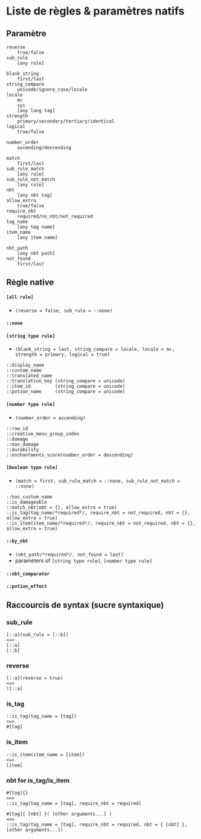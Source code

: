 # Liste de règles & paramètres natifs

## Paramètre
```
reverse
    true/false
sub_rule
    [any rule]
```
```
blank_string
    first/last
string_compare
    unicode/ignore_case/locale
locale
    mc
    sys
    [any lang tag]
strength
    primary/secondary/tertiary/identical
logical
    true/false
```
```
number_order
    ascending/descending
```
```
match
    first/last
sub_rule_match
    [any rule]
sub_rule_not_match
    [any rule]
nbt
    [any nbt tag]
allow_extra
    true/false
require_nbt
    required/no_nbt/not_required
tag_name
    [any tag name]
item_name
    [any item name]
```
```
nbt_path
    [any nbt path]
not_found
    first/last
```
## Règle native
#### `[all rule]`
- `(reverse = false, sub_rule = ::none)`

#### `::none`

#### `[string type rule]`
- `(blank_string = last, string_compare = locale, locale = mc, strength = primary, logical = true)`
```
::display_name
::custom_name
::translated_name
::translation_key (string_compare = unicode)
::item_id         (string_compare = unicode)
::potion_name     (string_compare = unicode)
```

#### `[number type rule]`
- `(number_order = ascending)`
```
::raw_id
::creative_menu_group_index
::damage
::max_damage
::durability
::enchantments_score(number_order = descending)
```

#### `[boolean type rule]`
- `(match = first, sub_rule_match = ::none, sub_rule_not_match = ::none)`
```
::has_custom_name
::is_damageable
::match_nbt(nbt = {}, allow_extra = true)
::is_tag(tag_name/*required*/, require_nbt = not_required, nbt = {}, allow_extra = true)
::is_item(item_name/*required*/, require_nbt = not_required, nbt = {}, allow_extra = true)
```

#### `::by_nbt`
- `(nbt_path/*required*/, not_found = last)`
- parameters of `[string type rule]`, `[number type rule]`

#### `::nbt_comparator`
#### `::potion_effect`

## Raccourcis de syntax (sucre syntaxique)
### sub_rule
```
[::a](sub_rule = [::b])
<=>
[::a]
[::b]
```
### reverse
```
[::a](reverse = true)
<=>
![::a]
```
### is_tag
```
::is_tag(tag_name = [tag])
<=>
#[tag]
```
### is_item
```
::is_item(item_name = [item])
<=>
[item]
```
### nbt for is_tag/is_item
```
#[tag]{}
<=>
::is_tag(tag_name = [tag], require_nbt = required)
```
```
#[tag]{ [nbt] }( [other arguments...] )
<=>
::is_tag(tag_name = [tag], require_nbt = required, nbt = { [nbt] }, [other arguments...])
```
